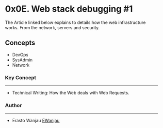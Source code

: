 # 0x0E. Web stack debugging #1

The Article linked below explains to details how the web infrastructure works. From the 
network, servers and security.

## Concepts
- DevOps
- SysAdmin
- Network

### Key Concept
---
- Technical Writing: How the Web deals with Web Requests.

### Author
---
- Erasto Wanjau [EWanjau](wamwanjau@gmail.com)
